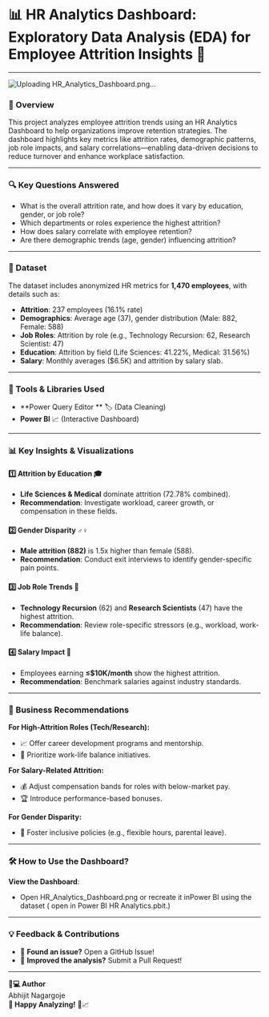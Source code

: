 # **📊 HR Analytics Dashboard: Exploratory Data Analysis (EDA) for Employee Attrition Insights 🚀**  
---
![Uploading HR_Analytics_Dashboard.png…]()

### **📌 Overview**  
This project analyzes employee attrition trends using an HR Analytics Dashboard to help organizations improve retention strategies. The dashboard highlights key metrics like attrition rates, demographic patterns, job role impacts, and salary correlations—enabling data-driven decisions to reduce turnover and enhance workplace satisfaction.  

---

### **🔍 Key Questions Answered**  
- What is the overall attrition rate, and how does it vary by education, gender, or job role?  
- Which departments or roles experience the highest attrition?  
- How does salary correlate with employee retention?  
- Are there demographic trends (age, gender) influencing attrition?  

---

### **📂 Dataset**  
The dataset includes anonymized HR metrics for **1,470 employees**, with details such as:  
- **Attrition**: 237 employees (16.1% rate)  
- **Demographics**: Average age (37), gender distribution (Male: 882, Female: 588)  
- **Job Roles**: Attrition by role (e.g., Technology Recursion: 62, Research Scientist: 47)  
- **Education**: Attrition by field (Life Sciences: 41.22%, Medical: 31.56%)  
- **Salary**: Monthly averages ($6.5K) and attrition by salary slab.  

---

### **🔧 Tools & Libraries Used**  
- **Power Query Editor ** 🏷️ (Data Cleaning)    
- **Power BI** 📈 (Interactive Dashboard)  
  

---

### **📊 Key Insights & Visualizations**  
#### **1️⃣ Attrition by Education 🎓**  
- **Life Sciences & Medical** dominate attrition (72.78% combined).  
- **Recommendation**: Investigate workload, career growth, or compensation in these fields.  

#### **2️⃣ Gender Disparity ♂️♀️**  
- **Male attrition (882)** is 1.5x higher than female (588).  
- **Recommendation**: Conduct exit interviews to identify gender-specific pain points.  

#### **3️⃣ Job Role Trends 💼**  
- **Technology Recursion** (62) and **Research Scientists** (47) have the highest attrition.  
- **Recommendation**: Review role-specific stressors (e.g., workload, work-life balance).  

#### **4️⃣ Salary Impact 💸**  
- Employees earning **≤$10K/month** show the highest attrition.  
- **Recommendation**: Benchmark salaries against industry standards.  

---

### **🚀 Business Recommendations**  
**For High-Attrition Roles (Tech/Research):**  
- 📈 Offer career development programs and mentorship.  
- 🧘 Prioritize work-life balance initiatives.  

**For Salary-Related Attrition:**  
- 💰 Adjust compensation bands for roles with below-market pay.  
- 🏆 Introduce performance-based bonuses.  

**For Gender Disparity:**  
- 🤝 Foster inclusive policies (e.g., flexible hours, parental leave).  

---


### **🛠️ How to Use the Dashboard?**  
  
 **View the Dashboard**:  
- Open HR_Analytics_Dashboard.png or recreate it inPower BI using the dataset ( open in Power BI HR Analytics.pbit.)  

---


### **💡 Feedback & Contributions**  
- 🐞 **Found an issue?** Open a GitHub Issue!  
- 🌟 **Improved the analysis?** Submit a Pull Request!  

---

**👩💻 Author**  
Abhijit Nagargoje  
**🌟 Happy Analyzing!** 🎉📈
